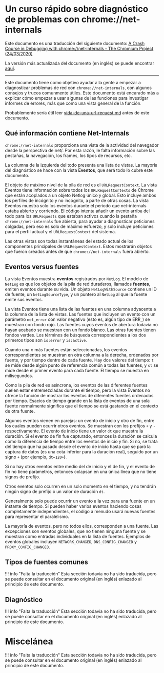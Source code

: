 # Un curso rápido sobre diagnóstico de problemas con chrome://net-internals

Este documento es una traducción del siguiente documento: [A Crash Course in Debugging with chrome://net-internals - The Chromium Project (24/03/2020)](https://chromium.googlesource.com/chromium/src/+/71f386b74676de71601fd8d2472a12ca3bfa0ce9/net/docs/crash-course-in-net-internals.md)

La versión más actualizada del documento (en inglés) se puede encontrar [aquí](https://chromium.googlesource.com/chromium/src/+/HEAD/net/docs/crash-course-in-net-internals.md).

---

Este documento tiene como objetivo ayudar a la gente a empezar a diagnosticar problemas de red con `chrome://net-internals`, con algunos consejos y trucos comunmente útiles. Este documento está encarado más a explicar cómo empezar a usar algunas de las funciones para investigar informes de errores, más que como una vista general de la función.

Probablemente sería útil leer [vida-de-una-url-request.md](vida-de-una-url-request.md) antes de este documento.

## Qué información contiene Net-Internals

`chrome://net-internals` proporciona una vista de la actividad del navegador desde la perspectiva de net/. Por esta razón, le falta información sobre las pestañas, la navegación, los frames, los tipos de recursos, etc.

La columna de la izquierda del todo presenta una lista de vistas. La mayoría del diagnóstico se hace con la vista **Eventos**, que será todo lo cubre este documento.

El objeto de máximo nivel de la pila de red es el `URLRequestContext`. La vista Eventos tiene información sobre todos los `URLRequestContexts` de Chrome que están acoplados a un objeto Netlog único y global. Esto incluye ambos los perfiles de incógnito y no incógnito, a parte de otras cosas. La vista Eventos muestra solo los eventos durante el periodo que net-internals estaba abierto y corriendo. El código intenta añadir un evento arriba del todo para los `URLRequests` que estaban activos cuando la pestaña `chrome://net-internals` fue abierta, para ayudar a diagnosticar peticiones colgadas, pero eso es solo de máximo esfuerzo, y solo incluye peticiones para el perfil actual y el `URLRequestContext` del sistema.

Las otras vistas son todas instantáneas del estado actual de los componentes principales de `URLRequestContext`. Estos mostrarán objetos que fueron creados antes de que `chrome://net-internals` fuera abierto.

## Eventos versus fuentes

La vista Eventos muestra **eventos** registrados por `NetLog`. El modelo de `NetLog` es que los objetos de la pila de red duraderos, llamados **fuentes**, emiten eventos durante su vida. Un objeto `NetLogWithSource` contiene un ID de fuente, un `NetLogSourceType`, y un puntero al `NetLog` al que la fuente emite sus eventos.

La vista Eventos tiene una lista de las fuentes en una columna adyacente a la columna de la lista de vistas. Las fuentes que incluyen un evento con un parámetro `net_error` con valor negativo (esto es, algún tipo de ERR_) se muestran con fondo rojo. Las fuentes cuyos eventos de abertura todavía no hayan acabado se muestran con un fondo blanco. Las otras fuentes tienen fondos verdes. Los términos de búsqueda correspondientes a los dos primeros tipos son `is:error` y `is:active`.

Cuando una o más fuentes están seleccionadas, los eventos correspondientes se muestran en otra columna a la derecha, ordenados por fuente, y por tiempo dentro de cada fuente. Hay dos valores del tiempo: `t` se mide desde algún punto de referencia común a todas las fuentes, y `st` se mide desde el primer evento para cada fuente. El tiempo se muestra en milisegundos.

Como la pila de red es asíncrona, los eventos de las diferentes fuentes suelen estar entremezcladas durante el tiempo, pero la vista Eventos no ofrece la función de mostrar los eventos de diferentes fuentes ordenados por tiempo. Esacios de tiempo grande en la lista de eventos de una sola fuente normalmente significa que el tiempo se está gastando en el contexto de otra fuente.

Algunos eventos vienen en parejas: un evento de inicio y otro de fin, entre los cuales pueden ocurrir otros eventos. Se muestran con los prefijos `+` y `-` respectivamente. El evento de inicio tiene un valor `dt` que muestra la duración. Si el evento de fin fue capturado, entonces la duración se calcula como la diferencia de tiempo entre los eventos de inicio y fin. Si no, se trata del tiempo que ha pasado desde el evento de inicio hasta que se paró la captura de datos (es una cota inferior para la duración real), seguido por un signo `+` (por ejemplo, `dt=120+`).

Si no hay otros eventos entre medio del de inicio y el de fin, y el evento de fin no tiene parámetros, entonces colapsan en una única línea que no tiene signos de prefijo.

Otros eventos solo ocurren en un solo momento en el tiempo, y no tendrán ningún signo de prefijo o un valor de duración `dt`.

Generalmente solo puede ocurrir un evento a la vez para una fuente en un instante de tiempo. Si pueden haber varios eventos haciendo cosas completamente independientes, el código a menudo usará nuevas fuentes para representar el paralelismo.

La mayoría de eventos, pero no todos ellos, corresponden a una fuente. Las excepciones son eventos globales, que no tienen ningúna fuente y se muestran como entradas individuales en la lista de fuentes. Ejemplos de eventos globales incluyen `NETWORK_CHANGED`, `DNS_CONFIG_CHANGED` y `PROXY_CONFIG_CHANGED`.

## Tipos de fuentes comunes

!!! info "Falta la traducción"
    Esta sección todavía no ha sido traducida, pero se puede consultar en el documento original (en inglés) enlazado al principio de este documento.

## Diagnóstico

!!! info "Falta la traducción"
    Esta sección todavía no ha sido traducida, pero se puede consultar en el documento original (en inglés) enlazado al principio de este documento.

# Miscelánea

!!! info "Falta la traducción"
    Esta sección todavía no ha sido traducida, pero se puede consultar en el documento original (en inglés) enlazado al principio de este documento.
